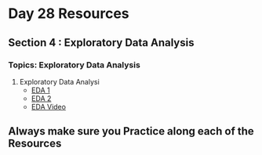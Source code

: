 # Day 28 Resources 

## Section 4 : Exploratory Data Analysis

### Topics: Exploratory Data Analysis

1. Exploratory Data Analysi
    * [EDA 1](https://www.digitalocean.com/community/tutorials/exploratory-data-analysis-python)
    * [EDA 2](https://blog.jovian.ai/exploratory-data-analysis-on-company-datasets-c331beaa28d0)
    * [EDA Video ](https://www.youtube.com/watch?v=fHFOANOHwh8)

## Always make sure you Practice along each of the Resources 



